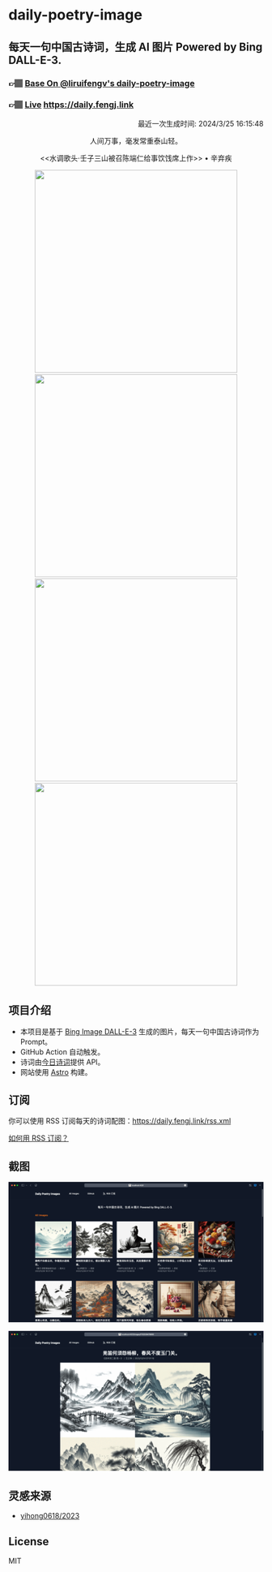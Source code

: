 
# daily-poetry-image

## 每天一句中国古诗词，生成 AI 图片 Powered by Bing DALL-E-3.

### 👉🏽 [Base On @liruifengv's daily-poetry-image](https://github.com/liruifengv/daily-poetry-image)

### 👉🏽 [Live](https://daily.fengj.link) https://daily.fengj.link

<p align="right">
  最近一次生成时间: 2024/3/25 16:15:48
</p>
<p align="center">
人间万事，毫发常重泰山轻。
</p>
<p align="center">
<<水调歌头·壬子三山被召陈端仁给事饮饯席上作>> • 辛弃疾
</p>
<p align="center">
<img src="https://tse4.mm.bing.net/th/id/OIG2.InjgG_lr_1xfGVJyPgpW" height="400" width="400" />
<img src="https://tse1.mm.bing.net/th/id/OIG2.Sf4JwWWqxnZ_BFwO3vwy" height="400" width="400" />
<img src="https://tse3.mm.bing.net/th/id/OIG2.eRhsLxk44YHbtdPpjA71" height="400" width="400" />
<img src="https://tse4.mm.bing.net/th/id/OIG2.H51ld5WGXRnmAOZq5ZF6" height="400" width="400" />
</p>

## 项目介绍

-   本项目是基于 [Bing Image DALL-E-3](https://www.bing.com/images/create) 生成的图片，每天一句中国古诗词作为 Prompt。
-   GitHub Action 自动触发。
-   诗词由[今日诗词](https://www.jinrishici.com/)提供 API。
-   网站使用 [Astro](https://astro.build) 构建。

## 订阅

你可以使用 RSS 订阅每天的诗词配图：https://daily.fengj.link/rss.xml

[如何用 RSS 订阅？](https://zhuanlan.zhihu.com/p/55026716)

## 截图

![图片列表](./screenshots/Snipaste_2023-12-28_21-00-26.png)

![图片详情](./screenshots/Snipaste_2023-12-28_21-00-53.png)

## 灵感来源

-   [yihong0618/2023](https://github.com/yihong0618/2023)

## License

MIT
